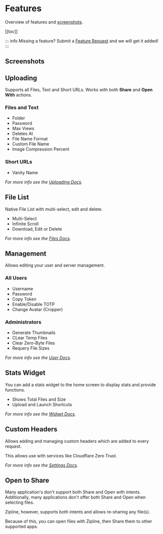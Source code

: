# Features

Overview of features and [screenshots](#screenshots).

[[toc]]

::: info
Missing a feature? Submit a [Feature Request](https://github.com/cssnr/zipline-android/discussions/categories/feature-requests) and we will get it added!
:::

## Screenshots

<VPSwiper
base-url="https://raw.githubusercontent.com/smashedr/repo-images/refs/heads/master/zipline/android/docs"
:number-of-slides="22"
:breakpoints="{ 680: { slidesPerView: 3 } }"
:pagination="{ type: 'fraction' }"
effect="coverflow"
:coverflow-effect="{ slideShadows: false }"
height="480px"
/>

## Uploading

Supports all Files, Text and Short URLs. Works with both **Share** and **Open With** actions.

### Files and Text

- Folder
- Password
- Max Views
- Deletes At
- File Name Format
- Custom File Name
- Image Compression Percent

### Short URLs

- Vanity Name

_For more info see the [Uploading Docs](../docs/upload.md)._

## File List

Native File List with multi-select, edit and delete.

- Multi-Select
- Infinite Scroll
- Download, Edit or Delete

_For more info see the [Files Docs](../docs/files.md)._

## Management

Allows editing your user and server management.

### All Users

- Username
- Password
- Copy Token
- Enable/Disable TOTP
- Change Avatar (Cropper)

### Administrators

- Generate Thumbnails
- CLear Temp Files
- Clear Zero-Byte Files
- Requery File Sizes

_For more info see the [User Docs](../docs/user.md)._

## Stats Widget

You can add a stats widget to the home screen to display stats and provide functions.

- Shows Total Files and Size
- Upload and Launch Shortcuts

_For more info see the [Widget Docs](../docs/widget.md)._

## Custom Headers

Allows adding and managing custom headers which are added to every request.

This allows use with services like Cloudflare Zero Trust.

_For more info see the [Settings Docs](../docs/settings.md#custom-headers)._

## Open to Share

Many application's don't support both Share and Open with intents.
Additionally, many applications don't offer both Share and Open when selecting files.

Zipline, however, supports both intents and allows re-sharing any file(s).

Because of this, you can open files with Zipline, then Share them to other supported apps.
